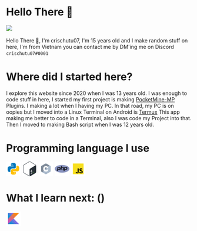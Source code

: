 # Hello There 👋
![](https://komarev.com/ghpvc/?username=crischutu07&color=green)

Hello There 👋, I'm crischutu07, I'm 15 years old and I make random stuff on here, I'm from Vietnam you can contact me by DM'ing me on Discord `crischutu07#0001`
# Where did I started here?
I explore this website since 2020 when I was 13 years old. I was enough to code stuff in here, I started my first project is making [PocketMine-MP](https://github.com/pmmp/PocketMine-MP) Plugins. I making a lot when I having my PC. In that road, my PC is on oopies but I moved into a Linux Terminal on Android is [Termux](https://github.com/termux/termux-app)
This app making me better to code in a Terminal, also I was code my Project into that. Then I moved to making Bash script when I was 12 years old.
# Programming language I use 
<!--- Here we have Python, Bash, C, PHP, JS --->
<a href="https://python.org"><img src="icon/python.svg" alt="Python" width="40"></a> <a href="https://www.gnu.org/software/bash/"><img src="icon/bash.svg" alt="GNU Bash" width="40"></a> <a href="https://cprogramming.com"><img src="icon/c.svg" alt="C Language" width="40"></a> <a href="https://php.org"><img src="icon/php.png" alt="PHP" width="40"/></a> <a href="https://javascript.com"><img src="icon/javascript.svg" alt="JavaScript" width="40"></a> 
# What I learn next: ()
<a href="https://kotlinlang.org"><img src="icon/kotlin.svg" alt="Kotlin Language" width="40"/></a>
